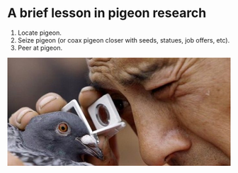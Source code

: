 A brief lesson in pigeon research
=================================

1. Locate pigeon.
2. Seize pigeon (or coax pigeon closer with seeds, statues, job offers, etc).
3. Peer at pigeon.

![Picture of a pigeon being examined.](../images/jasgro/pigeon.png)




